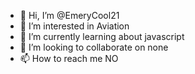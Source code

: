 - 👋 Hi, I’m @EmeryCool21
- 👀 I’m interested in Aviation
- 🌱 I’m currently learning about javascript
- 💞️ I’m looking to collaborate on none
- 📫 How to reach me NO

<!---
EmeryCool21/EmeryCool21 is a ✨ special ✨ repository because its `README.md` (this file) appears on your GitHub profile.
You can click the Preview link to take a look at your changes.
--->
